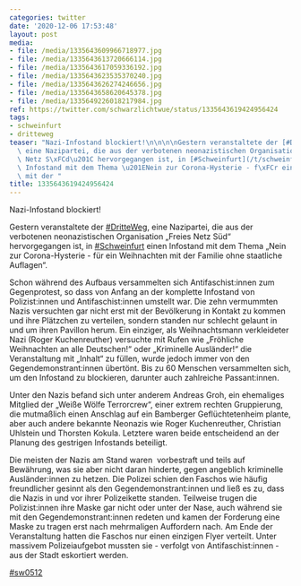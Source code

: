 ```yaml
---
categories: twitter
date: '2020-12-06 17:53:48'
layout: post
media:
- file: /media/1335643609966718977.jpg
- file: /media/1335643613720666114.jpg
- file: /media/1335643617059336192.jpg
- file: /media/1335643623535370240.jpg
- file: /media/1335643626274246656.jpg
- file: /media/1335643658620645378.jpg
- file: /media/1335649226018217984.jpg
ref: https://twitter.com/schwarzlichtwue/status/1335643619424956424
tags:
- schweinfurt
- dritteweg
teaser: "Nazi-Infostand blockiert!\n\n\n\nGestern veranstaltete der [#DritteWeg](/t/dritteweg),\
  \ eine Nazipartei, die aus der verbotenen neonazistischen Organisation \u201EFreies\
  \ Netz S\xFCd\u201C hervorgegangen ist, in [#Schweinfurt](/t/schweinfurt) einen\
  \ Infostand mit dem Thema \u201ENein zur Corona-Hysterie - f\xFCr ein Weihnachten\
  \ mit der "
title: 1335643619424956424
---
```

Nazi-Infostand blockiert!



Gestern veranstaltete der [#DritteWeg](/t/dritteweg), eine Nazipartei, die aus der verbotenen neonazistischen Organisation „Freies Netz Süd“ hervorgegangen ist, in [#Schweinfurt](/t/schweinfurt) einen Infostand mit dem Thema „Nein zur Corona-Hysterie - für ein Weihnachten mit der 
Familie ohne staatliche Auflagen“.

Schon während des Aufbaus versammelten sich Antifaschist:innen zum Gegenprotest, so dass von Anfang an der komplette Infostand von Polizist:innen und Antifaschist:innen umstellt war. 
Die zehn vermummten Nazis versuchten gar nicht erst mit der Bevölkerung in Kontakt zu kommen und ihre Plätzchen zu verteilen, sondern standen nur schlecht gelaunt in und um ihren Pavillon herum.
Ein einziger, als Weihnachtsmann verkleideter Nazi (Roger Kuchenreuther) versuchte mit Rufen wie „Fröhliche Weihnachten an alle Deutschen!“ oder „Kriminelle Ausländer!“ die Veranstaltung mit „Inhalt“ zu füllen, wurde jedoch immer von den Gegendemonstrant:innen übertönt. 
Bis zu 60 Menschen versammelten sich, um den Infostand zu blockieren, darunter auch zahlreiche Passant:innen. 



Unter den Nazis befand sich unter anderem Andreas Groh, ein ehemaliges Mitglied der „Weiße Wölfe Terrorcrew“, einer extrem rechten Gruppierung, die mutmaßlich einen Anschlag auf ein Bamberger Geflüchtetenheim plante, aber auch andere bekannte Neonazis wie Roger Kuchenreuther, Christian Uhlstein und Thorsten Kokula.
Letztere waren beide entscheidend an der Planung des gestrigen Infostands beteiligt.

Die meisten der Nazis am Stand waren  vorbestraft und teils auf Bewährung, was sie aber nicht daran hinderte, gegen angeblich kriminelle Ausländer:innen zu hetzen.
Die Polizei schien den Faschos wie häufig freundlicher gesinnt als den Gegendemonstrant:innen und ließ es zu, dass die Nazis in und vor ihrer Polizeikette standen.
Teilweise trugen die Polizist:innen ihre Maske gar nicht oder unter der Nase, auch während sie mit den Gegendemonstrant:innen redeten und kamen der Forderung eine Maske zu tragen erst nach mehrmaligen Auffordern nach.
Am Ende der Veranstaltung hatten die Faschos nur einen einzigen Flyer verteilt. Unter massivem Polizeiaufgebot mussten sie - verfolgt von Antifaschist:innen - aus der Stadt eskortiert werden.

[#sw0512](/t/sw0512)